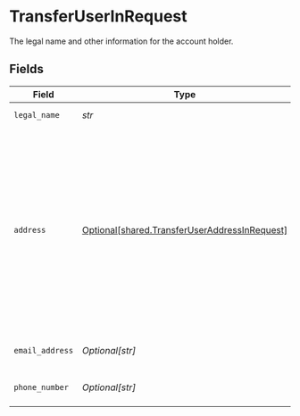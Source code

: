 # TransferUserInRequest

The legal name and other information for the account holder.


## Fields

| Field                                                                                                                                                             | Type                                                                                                                                                              | Required                                                                                                                                                          | Description                                                                                                                                                       |
| ----------------------------------------------------------------------------------------------------------------------------------------------------------------- | ----------------------------------------------------------------------------------------------------------------------------------------------------------------- | ----------------------------------------------------------------------------------------------------------------------------------------------------------------- | ----------------------------------------------------------------------------------------------------------------------------------------------------------------- |
| `legal_name`                                                                                                                                                      | *str*                                                                                                                                                             | :heavy_check_mark:                                                                                                                                                | The user's legal name.                                                                                                                                            |
| `address`                                                                                                                                                         | [Optional[shared.TransferUserAddressInRequest]](../../models/shared/transferuseraddressinrequest.md)                                                              | :heavy_minus_sign:                                                                                                                                                | The address associated with the account holder. Providing this data will improve the likelihood that Plaid will be able to guarantee the transfer, if applicable. |
| `email_address`                                                                                                                                                   | *Optional[str]*                                                                                                                                                   | :heavy_minus_sign:                                                                                                                                                | The user's email address.                                                                                                                                         |
| `phone_number`                                                                                                                                                    | *Optional[str]*                                                                                                                                                   | :heavy_minus_sign:                                                                                                                                                | The user's phone number.                                                                                                                                          |